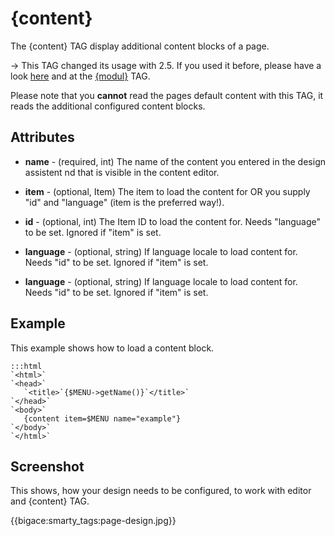# {content}

The {content} TAG display additional content blocks of a page.

-> This TAG changed its usage with 2.5. If you used it before, please have a look [here](http://www.bigace.de/upgrade-2.5.html) and at the [{modul}](smarty_tags/modul) TAG.

Please note that you **cannot** read the pages default content with this TAG, it reads the additional configured content blocks.

## Attributes


*  **name** - (required, int)
    The name of the content you entered in the design assistent nd that is visible in the content editor.

*  **item** - (optional, Item)
    The item to load the content for OR you supply "id" and "language" (item is the preferred way!).

*  **id** - (optional, int)
    The Item ID to load the content for. Needs "language" to be set. Ignored if "item" is set.

*  **language** - (optional, string)
    If language locale to load content for. Needs "id" to be set. Ignored if "item" is set.

*  **language** - (optional, string)
    If language locale to load content for. Needs "id" to be set. Ignored if "item" is set.

## Example

This example shows how to load a content block.

	:::html
	`<html>`
	`<head>`
	   `<title>`{$MENU->getName()}`</title>`
	`</head>`
	`<body>`
	   {content item=$MENU name="example"}
	`</body>`
	`</html>`


## Screenshot

This shows, how your design needs to be configured, to work with editor and {content} TAG.

{{bigace:smarty_tags:page-design.jpg}}

